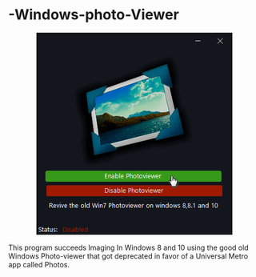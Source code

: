 # -Windows-photo-Viewer


<p align="center">
  <img src="https://github.com/KabueMurage/PhotoViewer/blob/master/preview.png?raw=true" alt=""/>
</p>


This program succeeds Imaging In Windows 8 and 10 using the good old Windows Photo-viewer that got deprecated in favor of a Universal Metro app called Photos.
